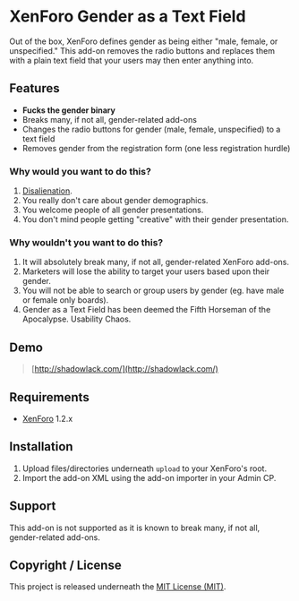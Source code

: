 XenForo Gender as a Text Field
===================

Out of the box, XenForo defines gender as being either "male, female, or unspecified." This add-on removes the radio buttons and replaces them with a plain text field that your users may then enter anything into. 

Features
------------
* **Fucks the gender binary**
* Breaks many, if not all, gender-related add-ons
* Changes the radio buttons for gender (male, female, unspecified) to a text field
* Removes gender from the registration form (one less registration hurdle)

### Why would you want to do this? ###
1. [Disalienation](http://www.sarahmei.com/blog/2010/11/26/disalienation/).
1. You really don't care about gender demographics.
1. You welcome people of all gender presentations.
1. You don't mind people getting "creative" with their gender presentation.

### Why wouldn't you want to do this? ###
1. It will absolutely break many, if not all, gender-related XenForo add-ons.
1. Marketers will lose the ability to target your users based upon their gender.
1. You will not be able to search or group users by gender (eg. have male or female only boards).
1. Gender as a Text Field has been deemed the Fifth Horseman of the Apocalypse. Usability Chaos.

Demo
------------

> [http://shadowlack.com/](http://shadowlack.com/)

Requirements
------------
* [XenForo](http://xenforo.com/) 1.2.x

Installation
------------

1. Upload files/directories underneath `upload` to your XenForo's root.
1. Import the add-on XML using the add-on importer in your Admin CP.

Support
------------
This add-on is not supported as it is known to break many, if not all, gender-related add-ons.

Copyright / License
------------

This project is released underneath the [MIT License (MIT)](LICENSE).